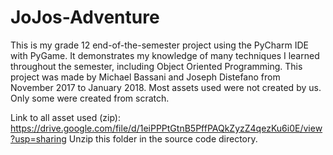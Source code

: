 # JoJos-Adventure
This is my grade 12 end-of-the-semester project using the PyCharm IDE with PyGame.
It demonstrates my knowledge of many techniques I learned throughout the semester, including Object Oriented Programming.
This project was made by Michael Bassani and Joseph Distefano from November 2017 to January 2018. 
Most assets used were not created by us. Only some were created from scratch. 

Link to all asset used (zip): https://drive.google.com/file/d/1eiPPPtGtnB5PffPAQkZyzZ4qezKu6i0E/view?usp=sharing
Unzip this folder in the source code directory.
